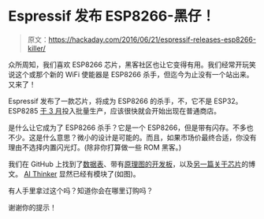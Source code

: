 # Espressif 发布 ESP8266-黑仔！

> 原文：<https://hackaday.com/2016/06/21/espressif-releases-esp8266-killer/>

众所周知，我们喜欢 ESP8266 芯片，黑客社区也让它变得有用。我们经常开玩笑说这个或那个新的 WiFi 使能器是 ESP8266 杀手，但迄今为止没有一个站出来。又来了！

Espressif 发布了一款芯片，将成为 ESP8266 的杀手，不，它不是 ESP32。ESP8285 [于 3 月](https://espressif.com/en/media_overview/news/espressif-announces-esp8285-wi-fi-chip-wearable-devices)投入批量生产，应该很快就会开始出现在普通商店。

是什么让它成为了 ESP8266 杀手？它是一个 ESP8266，但是带有闪存。不多也不少。这是什么意思？微小的设计是可能的。而且，如果市场价最终合适，你没有理由不选择内置闪光灯。(除非你打算做一些 ROM 黑客。)

我们在 GitHub 上找到了[数据表](http://espressif.com/sites/default/files/documentation/0a-esp8285_datasheet_en_v1.0_20160422.pdf)、带有[原理图的](https://github.com/kriswiner/ESP8285)[开发板](https://www.tindie.com/products/onehorse/esp8285-development-board/)，以及[另一篇关于芯片](http://www.devacron.com/espressif-esp8285-what-we-know-so-far/)的博文。 [AI Thinker](http://en.ai-thinker.com/html/2016/ESP_85_Series_0404/7.html) 显然已经有模块了(如图)。

有人手里拿过这个吗？知道你会在哪里订购吗？

谢谢你的提示！